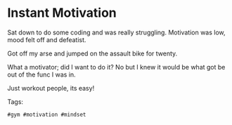 # Instant Motivation

Sat down to do some coding and was really struggling. Motivation was low, mood felt off
and defeatist.

Got off my arse and jumped on the assault bike for twenty.

What a motivator; did I want to do it? No but I knew it would be what got be out of
the func I was in.

Just workout people, its easy!

Tags:

    #gym #motivation #mindset

